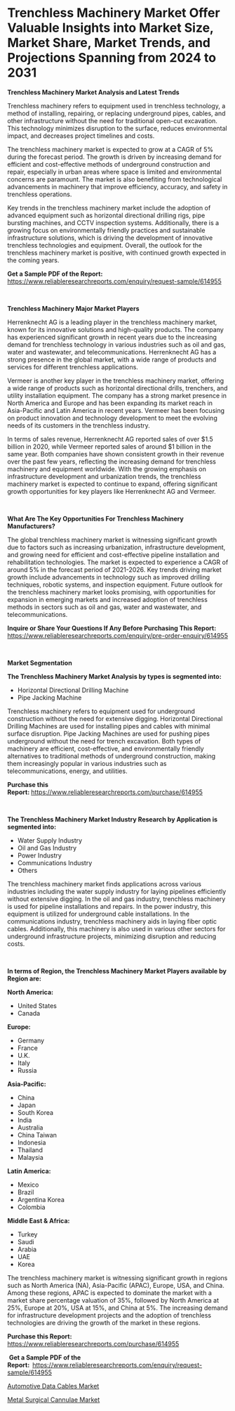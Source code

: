 <p><h1>Trenchless Machinery Market Offer Valuable Insights into Market Size, Market Share, Market Trends, and Projections Spanning from 2024 to 2031</h1></p><p><strong>Trenchless Machinery Market Analysis and Latest Trends</strong></p>
<p><p>Trenchless machinery refers to equipment used in trenchless technology, a method of installing, repairing, or replacing underground pipes, cables, and other infrastructure without the need for traditional open-cut excavation. This technology minimizes disruption to the surface, reduces environmental impact, and decreases project timelines and costs.</p><p>The trenchless machinery market is expected to grow at a CAGR of 5% during the forecast period. The growth is driven by increasing demand for efficient and cost-effective methods of underground construction and repair, especially in urban areas where space is limited and environmental concerns are paramount. The market is also benefiting from technological advancements in machinery that improve efficiency, accuracy, and safety in trenchless operations.</p><p>Key trends in the trenchless machinery market include the adoption of advanced equipment such as horizontal directional drilling rigs, pipe bursting machines, and CCTV inspection systems. Additionally, there is a growing focus on environmentally friendly practices and sustainable infrastructure solutions, which is driving the development of innovative trenchless technologies and equipment. Overall, the outlook for the trenchless machinery market is positive, with continued growth expected in the coming years.</p></p>
<p><strong>Get a Sample PDF of the Report:&nbsp;</strong> <a href="https://www.reliableresearchreports.com/enquiry/request-sample/614955">https://www.reliableresearchreports.com/enquiry/request-sample/614955</a></p>
<p>&nbsp;</p>
<p><strong>Trenchless Machinery Major Market Players</strong></p>
<p><p>Herrenknecht AG is a leading player in the trenchless machinery market, known for its innovative solutions and high-quality products. The company has experienced significant growth in recent years due to the increasing demand for trenchless technology in various industries such as oil and gas, water and wastewater, and telecommunications. Herrenknecht AG has a strong presence in the global market, with a wide range of products and services for different trenchless applications.</p><p>Vermeer is another key player in the trenchless machinery market, offering a wide range of products such as horizontal directional drills, trenchers, and utility installation equipment. The company has a strong market presence in North America and Europe and has been expanding its market reach in Asia-Pacific and Latin America in recent years. Vermeer has been focusing on product innovation and technology development to meet the evolving needs of its customers in the trenchless industry.</p><p>In terms of sales revenue, Herrenknecht AG reported sales of over $1.5 billion in 2020, while Vermeer reported sales of around $1 billion in the same year. Both companies have shown consistent growth in their revenue over the past few years, reflecting the increasing demand for trenchless machinery and equipment worldwide. With the growing emphasis on infrastructure development and urbanization trends, the trenchless machinery market is expected to continue to expand, offering significant growth opportunities for key players like Herrenknecht AG and Vermeer.</p></p>
<p>&nbsp;</p>
<p><strong>What Are The Key Opportunities For Trenchless Machinery Manufacturers?</strong></p>
<p><p>The global trenchless machinery market is witnessing significant growth due to factors such as increasing urbanization, infrastructure development, and growing need for efficient and cost-effective pipeline installation and rehabilitation technologies. The market is expected to experience a CAGR of around 5% in the forecast period of 2021-2026. Key trends driving market growth include advancements in technology such as improved drilling techniques, robotic systems, and inspection equipment. Future outlook for the trenchless machinery market looks promising, with opportunities for expansion in emerging markets and increased adoption of trenchless methods in sectors such as oil and gas, water and wastewater, and telecommunications.</p></p>
<p><strong>Inquire or Share Your Questions If Any Before Purchasing This Report:</strong> <a href="https://www.reliableresearchreports.com/enquiry/pre-order-enquiry/614955">https://www.reliableresearchreports.com/enquiry/pre-order-enquiry/614955</a></p>
<p>&nbsp;</p>
<p><strong>Market Segmentation</strong></p>
<p><strong>The Trenchless Machinery Market Analysis by types is segmented into:</strong></p>
<p><ul><li>Horizontal Directional Drilling Machine</li><li>Pipe Jacking Machine</li></ul></p>
<p><p>Trenchless machinery refers to equipment used for underground construction without the need for extensive digging. Horizontal Directional Drilling Machines are used for installing pipes and cables with minimal surface disruption. Pipe Jacking Machines are used for pushing pipes underground without the need for trench excavation. Both types of machinery are efficient, cost-effective, and environmentally friendly alternatives to traditional methods of underground construction, making them increasingly popular in various industries such as telecommunications, energy, and utilities.</p></p>
<p><strong>Purchase this Report:&nbsp;</strong><a href="https://www.reliableresearchreports.com/purchase/614955">https://www.reliableresearchreports.com/purchase/614955</a></p>
<p>&nbsp;</p>
<p><strong>The Trenchless Machinery Market Industry Research by Application is segmented into:</strong></p>
<p><ul><li>Water Supply Industry</li><li>Oil and Gas Industry</li><li>Power Industry</li><li>Communications Industry</li><li>Others</li></ul></p>
<p><p>The trenchless machinery market finds applications across various industries including the water supply industry for laying pipelines efficiently without extensive digging. In the oil and gas industry, trenchless machinery is used for pipeline installations and repairs. In the power industry, this equipment is utilized for underground cable installations. In the communications industry, trenchless machinery aids in laying fiber optic cables. Additionally, this machinery is also used in various other sectors for underground infrastructure projects, minimizing disruption and reducing costs.</p></p>
<p>&nbsp;</p>
<p><strong>In terms of Region, the Trenchless Machinery Market Players available by Region are:</strong></p>
<p>
    <p> <strong> North America: </strong>
        <ul>
            <li>United States</li>
            <li>Canada</li>
        </ul>
        </p> 
    <p> <strong> Europe: </strong>
        <ul>
            <li>Germany</li>
            <li>France</li>
            <li>U.K.</li>
            <li>Italy</li>
            <li>Russia</li>
        </ul>
        </p> 
    <p> <strong> Asia-Pacific: </strong>
        <ul>
            <li>China</li>
            <li>Japan</li>
            <li>South Korea</li>
            <li>India</li>
            <li>Australia</li>
            <li>China Taiwan</li>
            <li>Indonesia</li>
            <li>Thailand</li>
            <li>Malaysia</li>
        </ul>
        </p> 
    <p> <strong> Latin America: </strong>
        <ul>
            <li>Mexico</li>
            <li>Brazil</li>
            <li>Argentina Korea</li>
            <li>Colombia</li>
        </ul>
        </p> 
    <p> <strong> Middle East & Africa: </strong>
        <ul>
            <li>Turkey</li>
            <li>Saudi</li>
            <li>Arabia</li>
            <li>UAE</li>
            <li>Korea</li>
        </ul>
    </p>
    </p>
<p><p>The trenchless machinery market is witnessing significant growth in regions such as North America (NA), Asia-Pacific (APAC), Europe, USA, and China. Among these regions, APAC is expected to dominate the market with a market share percentage valuation of 35%, followed by North America at 25%, Europe at 20%, USA at 15%, and China at 5%. The increasing demand for infrastructure development projects and the adoption of trenchless technologies are driving the growth of the market in these regions.</p></p>
<p><strong>Purchase this Report: </strong><a href="https://www.reliableresearchreports.com/purchase/614955">https://www.reliableresearchreports.com/purchase/614955</a></p>
<p>&nbsp;<strong>Get a Sample PDF of the Report:&nbsp;&nbsp;</strong><a href="https://www.reliableresearchreports.com/enquiry/request-sample/614955">https://www.reliableresearchreports.com/enquiry/request-sample/614955</a></p>
<p><strong></strong></p>
<p><p><a href="https://github.com/yemakinde/Market-Research-Report-List-1/blob/main/automotive-data-cables-market.md">Automotive Data Cables Market</a></p><p><a href="https://github.com/jsmusil/Market-Research-Report-List-2/blob/main/metal-surgical-cannulae-market.md">Metal Surgical Cannulae Market</a></p></p>